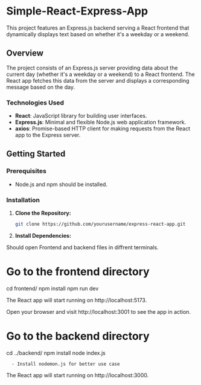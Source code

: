 # Simple-React-Express-App
This project features an Express.js backend serving a React frontend that dynamically displays text based on whether it's a weekday or a weekend.

## Overview

The project consists of an Express.js server providing data about the current day (whether it's a weekday or a weekend) to a React frontend. The React app fetches this data from the server and displays a corresponding message based on the day.

### Technologies Used

- **React**: JavaScript library for building user interfaces.
- **Express.js**: Minimal and flexible Node.js web application framework.
- **axios**: Promise-based HTTP client for making requests from the React app to the Express server.

## Getting Started

### Prerequisites

- Node.js and npm should be installed.

### Installation

1. **Clone the Repository:**

   ```bash
   git clone https://github.com/yourusername/express-react-app.git  

2. **Install Dependencies:**

Should open Frontend and backend files in diffrent terminals.

# Go to the frontend directory
   cd frontend/
   npm install
   npm run dev      
 
   The React app will start running on http://localhost:5173.

   Open your browser and visit http://localhost:3001 to see the app in action.
   
# Go to the backend directory
   cd ../backend/
   npm install
   node index.js
      
      - Install nodemon.js for better use case
   The React app will start running on http://localhost:3000.
